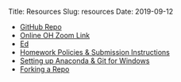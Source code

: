 Title: Resources
Slug: resources
Date: 2019-09-12

<style>
pre {
  background-color: #F5F5F5;
  display: block;
  font-family: monospace;
  font-size: 14px;
  white-space: pre;
  border-color: #999999;
  border-width: 1px;
  border-style: solid;
  border-radius: 6px;
  margin: 1em 0;
  padding: 5px;
  white-space: pre-wrap;
}
.containerMain {
    display: flex;
    width: 100%;
    height: 300px;
}
</style>
+ [GitHub Repo](https://github.com/Harvard-IACS/2019-CS109A/tree/master/content "GitHub Repo")
+ [Online OH Zoom Link](https://harvard-dce.zoom.us/j/7607382317 "Online OH Zoom Link")
+ [Ed](https://canvas.harvard.edu/courses/61942/modules/items/547499 "Ed")
+ [Homework Policies & Submission Instructions](https://harvard-iacs.github.io/2019-CS109A/pages/hw.html)
+ [Setting up Anaconda & Git for Windows](https://canvas.harvard.edu/files/8459362/download?download_frd=1 "Setting up Anaconda and Git for Windows")
+ [Forking a Repo](https://canvas.harvard.edu/files/8459353/download?download_frd=1 "Forking a Repo")

